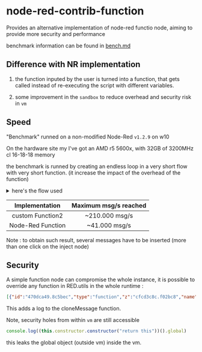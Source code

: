 # node-red-contrib-function

Provides an alternative implementation of node-red functio node, aiming to provide more security and performance

benchmark information can be found in [bench.md](./bench.md)

## Difference with NR implementation

1. the function inputed by the user is turned into a function, that gets called instead of re-executing the script with different variables.

1. some improvement in the `sandbox` to reduce overhead and security risk in `vm`

## Speed

"Benchmark" runned on a non-modified Node-Red `v1.2.9` on w10

On the hardware site my I've got an AMD r5 5600x, with 32GB of 3200MHz cl 16-18-18 memory

the benchmark is runned by creating an endless loop in a very short flow with very short function. (it increase the impact of the overhead of the function)

<details>
<summary> here's the flow used </summary>

```JSON
[{"id":"84cc5ffb.d21618","type":"inject","z":"d7d8ed0f.6ee418","name":"","props":[{"p":"payload"},{"p":"topic","vt":"str"}],"repeat":"","crontab":"","once":false,"onceDelay":0.1,"topic":"","payload":"","payloadType":"date","x":160,"y":260,"wires":[["b8fec2a3.b96b6"]]},{"id":"3406b670.2976da","type":"function","z":"d7d8ed0f.6ee418","name":"random toto & titi","func":"msg.payload = {\n    toto: Math.random(),\n    titi: Math.random() + 1\n}\n\n\nreturn msg;","outputs":1,"noerr":0,"initialize":"","finalize":"","x":530,"y":260,"wires":[["b8fec2a3.b96b6"]]},{"id":"b8fec2a3.b96b6","type":"function","z":"d7d8ed0f.6ee418","name":"count msg/s","func":"this.count++;\n\nreturn msg;","outputs":1,"noerr":0,"initialize":"// Code added here will be run once\n// whenever the node is deployed.\nconst self = this;\n\nfunction resetCount () {\n    node.status({fill:\"green\",shape:\"dot\",text:\"\"+self.count});\n    self.count = 0;\n}\n\nthis.count = 0;\nthis.interval = setInterval(resetCount,1000);\n","finalize":"// Code added here will be run when the\n// node is being stopped or re-deployed.\n\nclearInterval(this.interval);","x":330,"y":260,"wires":[["3406b670.2976da"]]},{"id":"282535cd.a6cb9a","type":"comment","z":"d7d8ed0f.6ee418","name":"NR","info":"","x":130,"y":220,"wires":[]},{"id":"2572bc31.e6e4cc","type":"inject","z":"d7d8ed0f.6ee418","name":"","props":[{"p":"payload"},{"p":"topic","vt":"str"}],"repeat":"","crontab":"","once":false,"onceDelay":0.1,"topic":"","payload":"","payloadType":"date","x":160,"y":360,"wires":[["13ab069c.1a80d1"]]},{"id":"8e462ba.15474d8","type":"comment","z":"d7d8ed0f.6ee418","name":"Custom","info":"","x":130,"y":320,"wires":[]},{"id":"13ab069c.1a80d1","type":"function2","z":"d7d8ed0f.6ee418","name":"count msg/s","func":"this.count++;\n\nreturn msg;","outputs":1,"noerr":0,"initialize":"// Code added here will be run once\n// whenever the node is deployed.\nconst self = this;\n\nfunction resetCount () {\n    node.status({fill:\"green\",shape:\"dot\",text:\"\"+self.count});\n    self.count = 0;\n}\n\nthis.count = 0;\nthis.interval = setInterval(resetCount,1000);\n","finalize":"// Code added here will be run when the\n// node is being stopped or re-deployed.\n\nclearInterval(this.interval);","x":330,"y":360,"wires":[["7edc29e4.33a468"]]},{"id":"7edc29e4.33a468","type":"function2","z":"d7d8ed0f.6ee418","name":"random toto & titi","func":"msg.payload = {\n    toto: Math.random(),\n    titi: Math.random() + 1\n}\n\n\nreturn msg;","outputs":1,"noerr":0,"initialize":"","finalize":"","x":530,"y":360,"wires":[["13ab069c.1a80d1"]]}]
```

</details>

| Implementation | Maximum msg/s reached |
|:--------------:|:---------------------:|
|custom Function2| ~210.000 msg/s |
|Node-Red Function| ~41.000 msg/s |

Note : to obtain such result, several messages have to be inserted (more than one click on the inject node)

## Security

A simple function node can compromise the whole instance, it is possible to override any function in RED.utils in the whole runtime :

```JSON
[{"id":"470dca49.8c5bec","type":"function","z":"cfcd3c8c.f02bc8","name":"Hack NR","func":"","outputs":1,"noerr":0,"initialize":"this.origclone = RED.util.cloneMessage;\n\nRED.util.cloneMessage = function (...params) {\n    console.log(\"Wanting to clone\" + JSON.stringify(params))\n    return origclone.call(this,...params);\n}","finalize":"RED.util.cloneMessage = this.origclone;","x":360,"y":140,"wires":[[]]}]
```

This adds a log to the cloneMessage function.

Note, security holes from within `vm` are still accessible

```js
console.log((this.constructor.constructor("return this"))().global)
```

this leaks the global object (outside vm) inside the vm.
